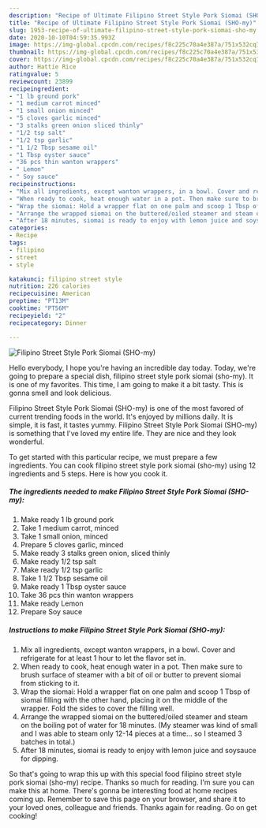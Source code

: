```yaml
---
description: "Recipe of Ultimate Filipino Street Style Pork Siomai (SHO-my)"
title: "Recipe of Ultimate Filipino Street Style Pork Siomai (SHO-my)"
slug: 1953-recipe-of-ultimate-filipino-street-style-pork-siomai-sho-my
date: 2020-10-10T04:59:35.993Z
image: https://img-global.cpcdn.com/recipes/f8c225c70a4e387a/751x532cq70/filipino-street-style-pork-siomai-sho-my-recipe-main-photo.jpg
thumbnail: https://img-global.cpcdn.com/recipes/f8c225c70a4e387a/751x532cq70/filipino-street-style-pork-siomai-sho-my-recipe-main-photo.jpg
cover: https://img-global.cpcdn.com/recipes/f8c225c70a4e387a/751x532cq70/filipino-street-style-pork-siomai-sho-my-recipe-main-photo.jpg
author: Hattie Rice
ratingvalue: 5
reviewcount: 23899
recipeingredient:
- "1 lb ground pork"
- "1 medium carrot minced"
- "1 small onion minced"
- "5 cloves garlic minced"
- "3 stalks green onion sliced thinly"
- "1/2 tsp salt"
- "1/2 tsp garlic"
- "1 1/2 Tbsp sesame oil"
- "1 Tbsp oyster sauce"
- "36 pcs thin wanton wrappers"
- " Lemon"
- " Soy sauce"
recipeinstructions:
- "Mix all ingredients, except wanton wrappers, in a bowl. Cover and refrigerate for at least 1 hour to let the flavor set in."
- "When ready to cook, heat enough water in a pot. Then make sure to brush surface of steamer with a bit of oil or butter to prevent siomai from sticking to it."
- "Wrap the siomai: Hold a wrapper flat on one palm and scoop 1 Tbsp of siomai filling with the other hand, placing it on the middle of the wrapper. Fold the sides to cover the filling well."
- "Arrange the wrapped siomai on the buttered/oiled steamer and steam on the boiling pot of water for 18 minutes. (My steamer was kind of small and I was able to steam only 12-14 pieces at a time... so I steamed 3 batches in total.)"
- "After 18 minutes, siomai is ready to enjoy with lemon juice and soysauce for dipping."
categories:
- Recipe
tags:
- filipino
- street
- style

katakunci: filipino street style 
nutrition: 226 calories
recipecuisine: American
preptime: "PT13M"
cooktime: "PT56M"
recipeyield: "2"
recipecategory: Dinner

---
```



![Filipino Street Style Pork Siomai (SHO-my)](https://img-global.cpcdn.com/recipes/f8c225c70a4e387a/751x532cq70/filipino-street-style-pork-siomai-sho-my-recipe-main-photo.jpg)

Hello everybody, I hope you're having an incredible day today. Today, we're going to prepare a special dish, filipino street style pork siomai (sho-my). It is one of my favorites. This time, I am going to make it a bit tasty. This is gonna smell and look delicious.



Filipino Street Style Pork Siomai (SHO-my) is one of the most favored of current trending foods in the world. It's enjoyed by millions daily. It is simple, it is fast, it tastes yummy. Filipino Street Style Pork Siomai (SHO-my) is something that I've loved my entire life. They are nice and they look wonderful.


To get started with this particular recipe, we must prepare a few ingredients. You can cook filipino street style pork siomai (sho-my) using 12 ingredients and 5 steps. Here is how you cook it.

<!--inarticleads1-->

##### The ingredients needed to make Filipino Street Style Pork Siomai (SHO-my):

1. Make ready 1 lb ground pork
1. Take 1 medium carrot, minced
1. Take 1 small onion, minced
1. Prepare 5 cloves garlic, minced
1. Make ready 3 stalks green onion, sliced thinly
1. Make ready 1/2 tsp salt
1. Make ready 1/2 tsp garlic
1. Take 1 1/2 Tbsp sesame oil
1. Make ready 1 Tbsp oyster sauce
1. Take 36 pcs thin wanton wrappers
1. Make ready  Lemon
1. Prepare  Soy sauce




<!--inarticleads2-->

##### Instructions to make Filipino Street Style Pork Siomai (SHO-my):

1. Mix all ingredients, except wanton wrappers, in a bowl. Cover and refrigerate for at least 1 hour to let the flavor set in.
1. When ready to cook, heat enough water in a pot. Then make sure to brush surface of steamer with a bit of oil or butter to prevent siomai from sticking to it.
1. Wrap the siomai: Hold a wrapper flat on one palm and scoop 1 Tbsp of siomai filling with the other hand, placing it on the middle of the wrapper. Fold the sides to cover the filling well.
1. Arrange the wrapped siomai on the buttered/oiled steamer and steam on the boiling pot of water for 18 minutes. (My steamer was kind of small and I was able to steam only 12-14 pieces at a time... so I steamed 3 batches in total.)
1. After 18 minutes, siomai is ready to enjoy with lemon juice and soysauce for dipping.




So that's going to wrap this up with this special food filipino street style pork siomai (sho-my) recipe. Thanks so much for reading. I'm sure you can make this at home. There's gonna be interesting food at home recipes coming up. Remember to save this page on your browser, and share it to your loved ones, colleague and friends. Thanks again for reading. Go on get cooking!
